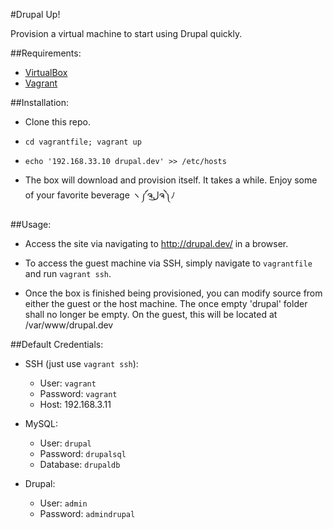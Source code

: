 #Drupal Up!

Provision a virtual machine to start using Drupal quickly.

##Requirements:
 * [VirtualBox](https://www.virtualbox.org)
 * [Vagrant](http://vagrantup.com)

##Installation:
 - Clone this repo.

 - `cd vagrantfile; vagrant up`
 - `echo '192.168.33.10 drupal.dev' >> /etc/hosts`

 - The box will download and provision itself. It takes a while. Enjoy
   some of your favorite beverage ヽ༼ຈل͜ຈ༽ﾉ

##Usage:
 - Access the site via navigating to http://drupal.dev/ in a browser.

 - To access the guest machine via SSH, simply navigate to `vagrantfile` and
   run `vagrant ssh`.

 - Once the box is finished being provisioned, you can modify source from
   either the guest or the host machine. The once empty 'drupal' folder shall
   no longer be empty. On the guest, this will be located at /var/www/drupal.dev

##Default Credentials:
 - SSH (just use `vagrant ssh`):
   - User: `vagrant`
   - Password: `vagrant`
   - Host: 192.168.3.11

 - MySQL:
   - User: `drupal`
   - Password: `drupalsql`
   - Database: `drupaldb`

 - Drupal:
   - User: `admin`
   - Password: `admindrupal`
